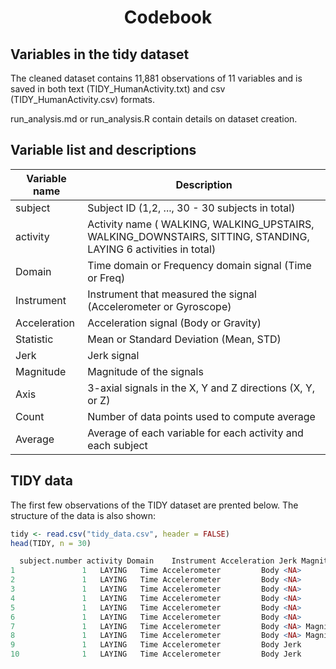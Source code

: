 <h1 align="center">Codebook</h1>

## Variables in the tidy dataset
The cleaned dataset contains 11,881 observations of 11 variables and is saved in both text (TIDY_HumanActivity.txt) and csv (TIDY_HumanActivity.csv) formats.

run_analysis.md or run_analysis.R contain details on dataset creation.

## Variable list and descriptions
| Variable name	| Description |
| ------------- | ----------- |
| subject	| Subject ID (1,2, ..., 30 - 30 subjects in total) |
| activity	| Activity name ( WALKING, WALKING_UPSTAIRS, WALKING_DOWNSTAIRS, SITTING, STANDING, LAYING 6 activities in total) |
| Domain |	Time domain or Frequency domain signal (Time or Freq) |
| Instrument |	Instrument that measured the signal (Accelerometer or Gyroscope) |
| Acceleration |	Acceleration signal (Body or Gravity) |
| Statistic |	Mean or Standard Deviation (Mean, STD) |
| Jerk |	Jerk signal |
| Magnitude |	Magnitude of the signals |
| Axis |	3-axial signals in the X, Y and Z directions (X, Y, or Z) |
| Count	| Number of data points used to compute average |
|Average |	Average of each variable for each activity and each subject |

## TIDY data
The first few observations of the TIDY dataset are prented below. The structure of the data is also shown:

```r 
tidy <- read.csv("tidy_data.csv", header = FALSE) 
head(TIDY, n = 30) 
```
```r
  subject.number activity Domain    Instrument Acceleration Jerk Magnitude Statistic Axis count      average
1               1   LAYING   Time Accelerometer         Body <NA>      <NA>      Mean    X    50  0.221598244
2               1   LAYING   Time Accelerometer         Body <NA>      <NA>      Mean    Y    50 -0.040513953
3               1   LAYING   Time Accelerometer         Body <NA>      <NA>      Mean    Z    50 -0.113203554
4               1   LAYING   Time Accelerometer         Body <NA>      <NA>        SD    X    50 -0.928056469
5               1   LAYING   Time Accelerometer         Body <NA>      <NA>        SD    Y    50 -0.836827406
6               1   LAYING   Time Accelerometer         Body <NA>      <NA>        SD    Z    50 -0.826061402
7               1   LAYING   Time Accelerometer         Body <NA> Magnitude      Mean <NA>    50 -0.841929152
8               1   LAYING   Time Accelerometer         Body <NA> Magnitude        SD <NA>    50 -0.795144864
9               1   LAYING   Time Accelerometer         Body Jerk      <NA>      Mean    X    50  0.081086534
10              1   LAYING   Time Accelerometer         Body Jerk      <NA>      Mean    Y    50  0.003838204
```
